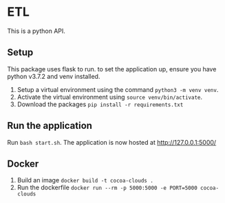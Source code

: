 # ETL
This is a python API.

## Setup
This package uses flask to run. to set the application up,
ensure you have python v3.7.2 and venv installed.
1. Setup a virtual environment using the command `python3 -m venv venv`.
2. Activate the virtual environment using `source venv/bin/activate`.
3. Download the packages `pip install -r requirements.txt`

## Run the application
Run `bash start.sh`.
The application is now hosted at http://127.0.0.1:5000/

## Docker
1. Build an image `docker build -t cocoa-clouds .`
2. Run the dockerfile `docker run --rm -p 5000:5000 -e PORT=5000 cocoa-clouds`